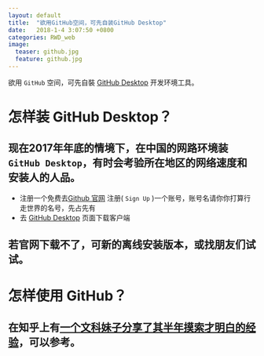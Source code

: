 ```yaml
---
layout: default
title:  "欲用GitHub空间，可先自装GitHub Desktop"
date:   2018-1-4 3:07:50 +0800
categories: RWD_web
image:
  teaser: github.jpg
  feature: github.jpg  
---
```

欲用 `GitHub` 空间，可先自裝 [GitHub Desktop][GitHub_Desktop] 开发环境工具。
 
 
# 怎样装 GitHub Desktop？
 
## 现在2017年年底的情境下，在中国的网路环境装 `GitHub Desktop`，有时会考验所在地区的网络速度和安装人的人品。
 
- 注册一个免费去[Github 官网][Github官网] 注册( `Sign Up` )一个账号，账号名请你你打算行走世界的名号，先占先有
- 去 [GitHub Desktop][GitHub_Desktop] 页面下载客户端 
 
## 若官网下载不了，可新的离线安装版本，或找朋友们试试。
 
# 怎样使用 GitHub？
 
## 在知乎上有[一个文科妹子分享了其半年摸索才明白的经验][文科妹子用GitHub]，可以参考。
 
 
[GitHub_Desktop]: https://desktop.github.com/
[Github官网]: https://github.com/
[文科妹子用GitHub]: https://www.zhihu.com/question/20070065 


